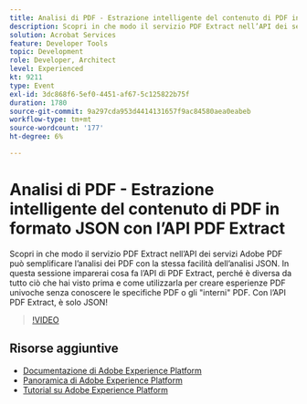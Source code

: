 ```yaml
---
title: Analisi di PDF - Estrazione intelligente del contenuto di PDF in formato JSON con l’API PDF Extract
description: Scopri in che modo il servizio PDF Extract nell’API dei servizi Adobe PDF può semplificare l’analisi dei PDF con la stessa facilità dell’analisi JSON. In questa sessione imparerai cosa fa l’API di PDF Extract, perché è diversa da tutto ciò che hai visto prima e come utilizzarla per creare esperienze PDF univoche senza conoscere le specifiche PDF o gli "interni" PDF. Con l’API PDF Extract, è solo JSON!
solution: Acrobat Services
feature: Developer Tools
topic: Development
role: Developer, Architect
level: Experienced
kt: 9211
type: Event
exl-id: 3dc868f6-5ef0-4451-af67-5c125822b75f
duration: 1780
source-git-commit: 9a297cda953d4414131657f9ac84580aea0eabeb
workflow-type: tm+mt
source-wordcount: '177'
ht-degree: 6%

---
```


# Analisi di PDF - Estrazione intelligente del contenuto di PDF in formato JSON con l’API PDF Extract

Scopri in che modo il servizio PDF Extract nell’API dei servizi Adobe PDF può semplificare l’analisi dei PDF con la stessa facilità dell’analisi JSON. In questa sessione imparerai cosa fa l’API di PDF Extract, perché è diversa da tutto ciò che hai visto prima e come utilizzarla per creare esperienze PDF univoche senza conoscere le specifiche PDF o gli &quot;interni&quot; PDF. Con l’API PDF Extract, è solo JSON!

>[!VIDEO](https://video.tv.adobe.com/v/338096/?quality=12&learn=on&hidetitle=true)

## Risorse aggiuntive

- [Documentazione di Adobe Experience Platform](https://experienceleague.adobe.com/docs/experience-platform.html)
- [Panoramica di Adobe Experience Platform](https://experienceleague.adobe.com/docs/experience-platform/landing/home.html?lang=it)
- [Tutorial su Adobe Experience Platform](https://experienceleague.adobe.com/docs/platform-learn/tutorials/overview.html?lang=it)
